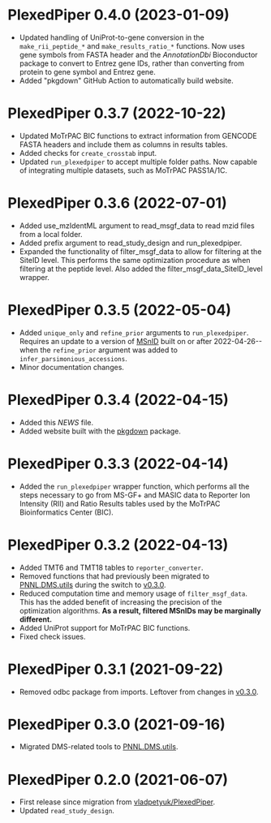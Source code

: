 # PlexedPiper 0.4.0 (2023-01-09)

-   Updated handling of UniProt-to-gene conversion in the `make_rii_peptide_*` and `make_results_ratio_*` functions. Now uses gene symbols from FASTA header and the *AnnotationDbi* Bioconductor package to convert to Entrez gene IDs, rather than converting from protein to gene symbol and Entrez gene.
-   Added "pkgdown" GitHub Action to automatically build website.

# PlexedPiper 0.3.7 (2022-10-22)

-   Updated MoTrPAC BIC functions to extract information from GENCODE FASTA headers and include them as columns in results tables.
-   Added checks for `create_crosstab` input.
-   Updated `run_plexedpiper` to accept multiple folder paths. Now capable of integrating multiple datasets, such as MoTrPAC PASS1A/1C.

# PlexedPiper 0.3.6 (2022-07-01)

-   Added use_mzIdentML argument to read_msgf_data to read mzid files from a local folder.
-   Added prefix argument to read_study_design and run_plexedpiper.
-   Expanded the functionality of filter_msgf_data to allow for filtering at the SiteID level. This performs the same optimization procedure as when filtering at the peptide level. Also added the filter_msgf_data_SiteID_level wrapper.

# PlexedPiper 0.3.5 (2022-05-04)

-   Added `unique_only` and `refine_prior` arguments to `run_plexedpiper`. Requires an update to a version of [MSnID](https://github.com/PNNL-Comp-Mass-Spec/MSnID) built on or after 2022-04-26--when the `refine_prior` argument was added to `infer_parsimonious_accessions`.
-   Minor documentation changes.

# PlexedPiper 0.3.4 (2022-04-15)

-   Added this *NEWS* file.
-   Added website built with the [pkgdown](https://pkgdown.r-lib.org/) package.

# PlexedPiper 0.3.3 (2022-04-14)

-   Added the `run_plexedpiper` wrapper function, which performs all the steps necessary to go from MS-GF+ and MASIC data to Reporter Ion Intensity (RII) and Ratio Results tables used by the MoTrPAC Bioinformatics Center (BIC).

# PlexedPiper 0.3.2 (2022-04-13)

-   Added TMT6 and TMT18 tables to `reporter_converter`.
-   Removed functions that had previously been migrated to [PNNL.DMS.utils](https://github.com/PNNL-Comp-Mass-Spec/PNNL.DMS.utils) during the switch to [v0.3.0](https://github.com/PNNL-Comp-Mass-Spec/PlexedPiper/releases/tag/0.3.0).
-   Reduced computation time and memory usage of `filter_msgf_data`. This has the added benefit of increasing the precision of the optimization algorithms. **As a result, filtered MSnIDs may be marginally different.**
-   Added UniProt support for MoTrPAC BIC functions.
-   Fixed check issues.

# PlexedPiper 0.3.1 (2021-09-22)

-   Removed odbc package from imports. Leftover from changes in [v0.3.0](https://github.com/PNNL-Comp-Mass-Spec/PlexedPiper/releases/tag/0.3.0).

# PlexedPiper 0.3.0 (2021-09-16)

-   Migrated DMS-related tools to [PNNL.DMS.utils](https://github.com/PNNL-Comp-Mass-Spec/PNNL.DMS.utils).

# PlexedPiper 0.2.0 (2021-06-07)

-   First release since migration from [vladpetyuk/PlexedPiper](https://github.com/vladpetyuk/PlexedPiper).
-   Updated `read_study_design`.
